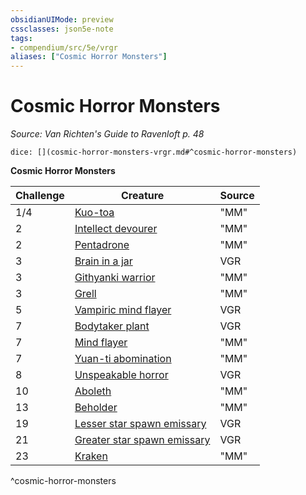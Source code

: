 ```yaml
---
obsidianUIMode: preview
cssclasses: json5e-note
tags:
- compendium/src/5e/vrgr
aliases: ["Cosmic Horror Monsters"]
---
```

# Cosmic Horror Monsters
*Source: Van Richten's Guide to Ravenloft p. 48* 

`dice: [](cosmic-horror-monsters-vrgr.md#^cosmic-horror-monsters)`

**Cosmic Horror Monsters**

| Challenge | Creature | Source |
|-----------|----------|--------|
| 1/4 | [Kuo-toa](z_compendium/bestiary/humanoid/kuo-toa.md) | "MM" |
| 2 | [Intellect devourer](z_compendium/bestiary/aberration/intellect-devourer.md) | "MM" |
| 2 | [Pentadrone](z_compendium/bestiary/construct/pentadrone.md) | "MM" |
| 3 | [Brain in a jar](z_compendium/bestiary/undead/brain-in-a-jar-vrgr.md) | VGR |
| 3 | [Githyanki warrior](z_compendium/bestiary/humanoid/githyanki-warrior.md) | "MM" |
| 3 | [Grell](z_compendium/bestiary/aberration/grell.md) | "MM" |
| 5 | [Vampiric mind flayer](z_compendium/bestiary/undead/vampiric-mind-flayer-vrgr.md) | VGR |
| 7 | [Bodytaker plant](z_compendium/bestiary/plant/bodytaker-plant-vrgr.md) | VGR |
| 7 | [Mind flayer](z_compendium/bestiary/aberration/mind-flayer.md) | "MM" |
| 7 | [Yuan-ti abomination](z_compendium/bestiary/monstrosity/yuan-ti-abomination.md) | "MM" |
| 8 | [Unspeakable horror](z_compendium/bestiary/monstrosity/unspeakable-horror-vrgr.md) | VGR |
| 10 | [Aboleth](z_compendium/bestiary/aberration/aboleth.md) | "MM" |
| 13 | [Beholder](z_compendium/bestiary/aberration/beholder.md) | "MM" |
| 19 | [Lesser star spawn emissary](z_compendium/bestiary/aberration/lesser-star-spawn-emissary-vrgr.md) | VGR |
| 21 | [Greater star spawn emissary](z_compendium/bestiary/aberration/greater-star-spawn-emissary-vrgr.md) | VGR |
| 23 | [Kraken](z_compendium/bestiary/monstrosity/kraken.md) | "MM" |
^cosmic-horror-monsters